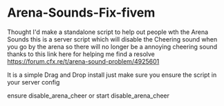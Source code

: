 # Arena-Sounds-Fix-fivem
Thought I'd make a standalone script to help out people wth the Arena Sounds this is a server script which will disable the Cheering sound when you go by the arena so there will no longer be a annoying cheering sound thanks to this link here for helping me find a resolve https://forum.cfx.re/t/arena-sound-problem/4925601

It is a simple Drag and Drop install just make sure you ensure the script in your server config 

ensure disable_arena_cheer or start disable_arena_cheer
